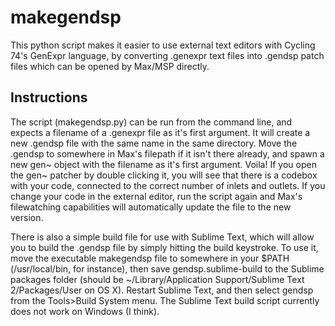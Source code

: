 makegendsp
==========

This python script makes it easier to use external text editors with Cycling 74's GenExpr language, by converting .genexpr text files into .gendsp patch files which can be opened by Max/MSP directly.

Instructions
------------

The script (makegendsp.py) can be run from the command line, and expects a filename of a .genexpr file as it's first argument. It will create a new .gendsp file with the same name in the same directory. Move the .gendsp to somewhere in Max's filepath if it isn't there already, and spawn a new gen~ object with the filename as it's first argument. Voila! If you open the gen~ patcher by double clicking it, you will see that there is a codebox with your code, connected to the correct number of inlets and outlets. If you change your code in the external editor, run the script again and Max's filewatching capabilities will automatically update the file to the new version.

There is also a simple build file for use with Sublime Text, which will allow you to build the .gendsp file by simply hitting the build keystroke. To use it, move the executable makegendsp file to somewhere in your $PATH (/usr/local/bin, for instance), then save gendsp.sublime-build to the Sublime packages folder (should be ~/Library/Application Support/Sublime Text 2/Packages/User on OS X). Restart Sublime Text, and then select gendsp from the Tools>Build System menu. The Sublime Text build script currently does not work on Windows (I think). 